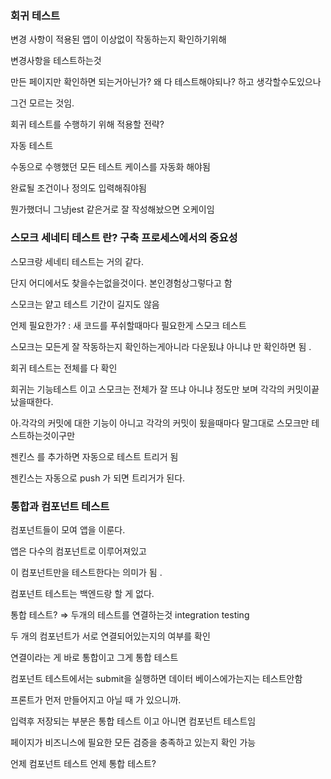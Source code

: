### 회귀 테스트

변경 사항이 적용된 앱이 이상없이 작동하는지 확인하기위해

변경사항을 테스트하는것

만든 페이지만 확인하면 되는거아닌가? 왜 다 테스트해야되나? 하고 생각할수도있으나

그건 모르는 것임.

회귀 테스트를 수행하기 위해 적용할 전략?

자동 테스트

수동으로 수행했던 모든 테스트 케이스를 자동화 해야됨

완료될 조건이나 정의도 입력해줘야됨

뭔가했더니 그냥jest 같은거로 잘 작성해놨으면 오케이임

### 스모크 세네티 테스트 란? 구축 프로세스에서의 중요성

스모크랑 세네티 테스트는 거의 같다.

단지 어디에서도 찾을수는없을것이다. 본인경험상그렇다고 함

스모크는 얕고 테스트 기간이 길지도 않음

언제 필요한가? : 새 코드를 푸쉬할때마다 필요한게 스모크 테스트

스모크는 모든게 잘 작동하는지 확인하는게아니라 다운됬냐 아니냐 만 확인하면 됨 .

회귀 테스트는 전체를 다 확인

회귀는 기능테스트 이고 스모크는 전체가 잘 뜨냐 아니냐 정도만 보며 각각의 커밋이끝났을때한다.

아.각각의 커밋에 대한 기능이 아니고 각각의 커밋이 됬을때마다 말그대로 스모크만 테스트하는것이구만

젠킨스 를 추가하면 자동으로 테스트 트리거 됨

젠킨스는 자동으로 push 가 되면 트리거가 된다.

### 통합과 컴포넌트 테스트

컴포넌트들이 모여 앱을 이룬다.

앱은 다수의 컴포넌트로 이루어져있고

이 컴포넌트만을 테스트한다는 의미가 됨 .

컴포넌트 테스트는 백엔드랑 할 게 없다.

통합 테스트? ⇒ 두개의 테스트를 연결하는것 integration testing

두 개의 컴포넌트가 서로 연결되어있는지의 여부를 확인

연결이라는 게 바로 통합이고 그게 통합 테스트

컴포넌트 테스트에서는 submit을 실행하면 데이터 베이스에가는지는 테스트안함

프론트가 먼저 만들어지고 아닐 때 가 있으니까.

입력후 저장되는 부분은 통합 테스트 이고 아니면 컴포넌트 테스트임

페이지가 비즈니스에 필요한 모든 검증을 충족하고 있는지 확인 가능

언제 컴포넌트 테스트 언제 통합 테스트?
